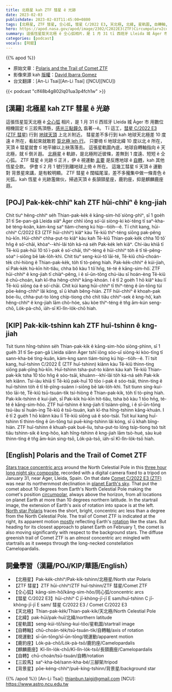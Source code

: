 ```yaml
---
title: 北極星 kah ZTF 彗星 ê 光跡
date: 2023-02-03
publishdate: 2023-02-03T11:45:00+0800
tags: [北極星, ZTF 彗星, 仝心弧, 彗星 C/2022 E3, 天北極, 北緯, 星軌圖, 自轉軸, 視運動, 鹿豹座, 麒麟鹿座, 自轉, 三跤馬, 背景星]
hero: https://apod.nasa.gov/apod/image/2302/C2022E3(ZTF)Circumpolarv2comentada1024.jpg
summary: 這張恆星踅天北極 ê 仝心弧相片，是 1 月 31 tī 西班牙 Lleida 城 Àger 市 用數位相機固定 tī 三跤馬頂懸，感光三點鐘久翕著--ê。
categories: [podcast]
vocals: [阿錕]
---
```


{{% apod %}}

- 原始文章：[Polaris and the Trail of Comet ZTF](https://apod.nasa.gov/apod/ap230203.html)
- 影像來源 kah [版權][copyright]：[David Ibarra Gomez](https://twitter.com/David_Barracuda)
- 台文翻譯：[An-Li Tsai][An-Li Tsai] ([NCU][NCU])

{{< podcast "clf48b4g802lq01ua3p4fch1w" >}}

## [漢羅] 北極星 kah ZTF 彗星 ê 光跡
這張恆星踅天北極 ê [仝心弧][Stars trace concentric arcs] 相片，是 1 月 31 tī 西班牙 Lleida 城 Àger 市 用數位相機固定 tī 三跤馬頂懸，[感光三點鐘久][three hour long night sky composite] 翕著--ê。
Tī 這工，[彗星 C/2022 E3 (ZTF 彗星)][Comet C/2022 E3 (ZTF)] 行到 [地球天頂][planet Earth's sky] 上北爿附近。
彗星差不多行到 kah 地球天北極差 10 度遠 ê 所在，看起來就敢若 [踅北極 leh 行][circumpolar]。
只要徛 tī 地球北緯 10 度以北 ê 所在，天頂 ê 彗星就會 tī 地平線以上袂落落去。
這張星軌圖內底，地球自轉軸指向 ê 天北極，就 tī 倒爿遐。
[北極星][North star Polaris] ê 軌跡，是北極附近彼條，差無到 1 度遠、短短 ê 仝心弧。
ZTF 彗星 ê 光跡 tī 正爿，伊 ê 視運動 [主要][mostly] 是反應地球 ê [自轉][rotation]，kah 其他恆星仝款。
伊會 tī 2 月 1 號行到離地球上倚 ê 所在。
這幾工彗星 tī 天頂 ê 運動 對 背景星來講，是有較明顯。
ZTF 彗星 ê 闊幅尾溜，差不多攏集中做一條青色 ê 光弧，kah 恆星 ê 光跡濫做伙，掃過天頂 ê 長頷頸星座，鹿豹座，抑是麒麟鹿座遐。


## [POJ] Pak-ke̍k-chhiⁿ kah ZTF hūi-chhiⁿ ê kng-jiah
Chit tiuⁿ hêng-chhiⁿ se̍h Thian-pak-ke̍k ê kāng-sim-hô͘ siòng-phìⁿ, sī 1 goe̍h 31 tī Se-pan-gâ Lleida siâⁿ Àger chhī iōng só͘-ūi siòng-ki kò͘-tēng tī saⁿ-kha-bé téng-koân, kám-kng saⁿ tiám-cheng kú hip--tio̍h--ê.
Tī chit kang, hūi-chhiⁿ C/2022 E3 (ZTF hūi-chhiⁿ) kiâⁿ kàu Tē-kiû thiⁿ-téng  siōng pak-pêng hù-kīn.
Hūi-chhiⁿ chha-put-to kiâⁿ kàu kah Tē-kiû Thian-pak-ke̍k chha 10 tō͘ hn̄g ê só͘-chāi, khòaⁿ--khí-lâi to̍h ká-ná se̍h Pak-ke̍k leh kiâⁿ.
Chí-iàu khiā tī Tē-kiû pak-hūi 10 tō͘ í-pak ê só͘-chāi, thiⁿ-téng ê hūi-chhiⁿ to̍h ē tī tē-pêng-sòaⁿ í-siōng bē lak-lo̍h-khì.
Chit tiuⁿ seng-kúi-tô͘ lāi-té, Tē-kiû chū-choán-te̍k chí-hiòng ê Thian-pak-ke̍k, to̍h tī tò-péng hiah.
Pak-ke̍k-chhiⁿ ê kúi-jiah, sī Pak-ke̍k hù-kīn hit-tiâu, chha bô kàu 1 tō͘ hn̄g, té-té ê kāng-sim-hô͘.
ZTF hūi-chhiⁿ ê kng-jiah tī chiàⁿ-pêng, i ê sī-ūn-tōng chú-iàu sī hoán-èng Tē-kiû ê chū-choán, kah kî-tha hêng-chhiⁿ kāng-khoán.
I ē tī 2 goe̍h 1 hō kiâⁿ kàu lī Tē-kiû siōng óa ê só͘-chāi.
Chit kúi kang hūi-chhiⁿ tī thiⁿ-téng ê ūn-tōng tùi pōe-kéng-chhiⁿ lâi kóng, sī ū khah bêng-hián.
ZTF hūi-chhiⁿ ê khoah-pak bóe-liu, chha-put-to lóng chi̍p-tiong chò chi̍t tiâu chhiⁿ-sek ê kng-hô͘, kah hêng-chhiⁿ ê kng-jiah lām chò-hóe, sàu kòe thiⁿ-téng ê tn̂g ām-kún seng-chō, Lo̍k-pà-chō, ia̍h-sī Kî-lîn-lo̍k-chō hiah.


## [KIP] Pak-ki̍k-tshinn kah ZTF huī-tshinn ê kng-jiah
Tsit tiunn hîng-tshinn se̍h Thian-pak-ki̍k ê kāng-sim-hôo siòng-phìnn, sī 1 gue̍h 31 tī Se-pan-gâ Lleida siânn Àger tshī iōng sóo-uī siòng-ki kòo-tīng tī sann-kha-bé tíng-kuân, kám-kng sann tiám-tsing kú hip--tio̍h--ê.
Tī tsit kang, huī-tshinn C/2022 È (ZTF huī-tshinn) kiânn kàu Tē-kiû thinn-tíng  siōng pak-pîng hù-kīn.
Huī-tshinn tsha-put-to kiânn kàu kah Tē-kiû Thian-pak-ki̍k tsha 10 tōo hn̄g ê sóo-tsāi, khuànn--khí-lâi to̍h ká-ná se̍h Pak-ki̍k leh kiânn.
Tsí-iàu khiā tī Tē-kiû pak-huī 10 tōo í-pak ê sóo-tsāi, thinn-tíng ê huī-tshinn to̍h ē tī tē-pîng-suànn í-siōng bē lak-lo̍h-khì.
Tsit tiunn sing-kuí-tôo lāi-té, Tē-kiû tsū-tsuán-ti̍k tsí-hiòng ê Thian-pak-ki̍k, to̍h tī tò-píng hiah.
Pak-ki̍k-tshinn ê kuí-jiah, sī Pak-ki̍k hù-kīn hit-tiâu, tsha bô kàu 1 tōo hn̄g, té-té ê kāng-sim-hôo.
ZTF huī-tshinn ê kng-jiah tī tsiànn-pîng, i ê sī-ūn-tōng tsú-iàu sī huán-ìng Tē-kiû ê tsū-tsuán, kah kî-tha hîng-tshinn kāng-khuán.
I ē tī 2 gue̍h 1 hō kiânn kàu lī Tē-kiû siōng uá ê sóo-tsāi.
Tsit kuí kang huī-tshinn tī thinn-tíng ê ūn-tōng tuì puē-kíng-tshinn lâi kóng, sī ū khah bîng-hián.
ZTF huī-tshinn ê khuah-pak bué-liu, tsha-put-to lóng tsi̍p-tiong tsò tsi̍t tiâu tshinn-sik ê kng-hôo, kah hîng-tshinn ê kng-jiah lām tsò-hué, sàu kuè thinn-tíng ê tn̂g ām-kún sing-tsō, Lo̍k-pà-tsō, ia̍h-sī Kî-lîn-lo̍k-tsō hiah.

## [English] Polaris and the Trail of Comet ZTF

[Stars trace concentric arcs][Stars trace concentric arcs] around the North Celestial Pole in this [three hour long night sky composite][three hour long night sky composite], recorded with a digital camera fixed to a tripod on January 31, near Àger, Lleida, Spain.
On that date [Comet C/2022 E3 (ZTF)][Comet C/2022 E3 (ZTF)] was near its northernmost declination in [planet Earth's sky][planet Earth's sky].
That put the comet about 10 degrees from Earth's North Celestial Pole making the comet's position [circumpolar][circumpolar], always above the horizon, from all locations on planet Earth at more than 10 degrees northern latitude.
In the startrail image, the extension of Earth's axis of rotation into space is at the left.
[North star Polaris][North star Polaris] traces the short, bright, concentric arc less than a degree from the North Celestial Pole.
The trail of Comet ZTF is indicated at the right, its apparent motion [mostly][mostly] reflecting Earth's [rotation][rotation] like the stars.
But heading for its closest approach to planet Earth on February 1, the comet is also moving significantly with respect to the background stars.
The diffuse greenish trail of Comet ZTF is an _almost_ concentric arc mingled with startrails as it sweeps through the long-necked constellation Camelopardalis.

            
## 詞彙學習（漢羅/POJ/KIP/華語/English）
- 【北極星】Pak-ke̍k-chhiⁿ/Pak-ki̍k-tshinn/北極星/North star Polaris
- 【ZTF 彗星】ZTF hūi-chhiⁿ/ZTF huī-tshinn/ZTF 彗星/Comet ZTF
- 【仝心弧】kāng-sim-hô͘/kāng-sim-hôo/同心弧/concentric arcs
- 【彗星 C/2022 E3】hūi-chhiⁿ C jī-khòng-jī-jī E sam/huī-tshinn C jī-khòng-jī-jī E sam/ 彗星 C/2022 E3 / Comet C/2022 E3
- 【天北極】Thian-pak-ke̍k/Thian-pak-ki̍k/天北極/North Celestial Pole
- 【北緯】pak-hūi/pak-huī/北緯/northern latitude
- 【星軌圖】seng-kúi-tô͘/sing-kuí-tôo/星軌圖/startrail image
- 【自轉軸】chū-choán-te̍k/tsū-tsuán-ti̍k/自轉軸/axis of rotation
- 【視運動】sī-ūn-tōng/sī-ūn-tōng/視運動/apparent motion
- 【鹿豹座】Lo̍k-pà-chō/Lo̍k-pà-tsō/鹿豹座/Camelopardalis
- 【麒麟鹿座】Kî-lîn-lo̍k-chō/Kî-lîn-lo̍k-tsō/長頸鹿座/Camelopardalis
- 【自轉】chū-choán/tsū-tsuán/自轉/rotation
- 【三跤馬】saⁿ-kha-bé/sann-kha-bé/三腳架/tripod
- 【背景星】pōe-kéng-chhiⁿ/puē-kíng-tshinn/背景星/background star

{{% /apod %}}
[An-Li Tsai]: thianbun.taigi@gmail.com
[NCU]: https://www.astro.ncu.edu.tw

[copyright]: https://apod.nasa.gov/apod/fap/lib/about_apod.html#srapply
[License]: https://creativecommons.org/licenses/by/2.0/

[Stars trace concentric arcs]:https://www.astrobin.com/7b5ifq/
[three hour long night sky composite]:https://twitter.com/David_Barracuda/status/1621022440565657601/photo/1
[Comet C/2022 E3 (ZTF)]:https://skyandtelescope.org/astronomy-news/spot-circumpolar-comet-ztf-c-2022-e3-in-binoculars/?utm_source=cc&utm_medium=newsletter
[planet Earth's sky]:https://www.petrhoralek.com/?p=23393
[circumpolar]:https://earthsky.org/tonight/circumpolar-stars-dont-rise-or-set/
[North star Polaris]:https://apod.nasa.gov/apod/ap110514.html
[mostly]:https://www.youtube.com/watch?v=QzrLarAopXA
[rotation]:https://apod.nasa.gov/apod/ap070519.html


